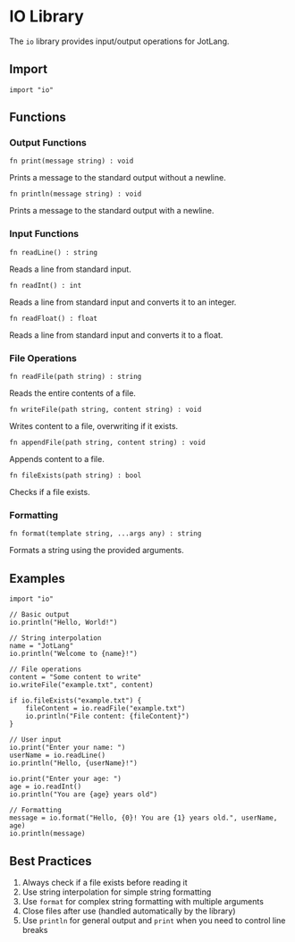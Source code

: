 # IO Library

The `io` library provides input/output operations for JotLang.

## Import

```jt
import "io"
```

## Functions

### Output Functions

```jt
fn print(message string) : void
```
Prints a message to the standard output without a newline.

```jt
fn println(message string) : void
```
Prints a message to the standard output with a newline.

### Input Functions

```jt
fn readLine() : string
```
Reads a line from standard input.

```jt
fn readInt() : int
```
Reads a line from standard input and converts it to an integer.

```jt
fn readFloat() : float
```
Reads a line from standard input and converts it to a float.

### File Operations

```jt
fn readFile(path string) : string
```
Reads the entire contents of a file.

```jt
fn writeFile(path string, content string) : void
```
Writes content to a file, overwriting if it exists.

```jt
fn appendFile(path string, content string) : void
```
Appends content to a file.

```jt
fn fileExists(path string) : bool
```
Checks if a file exists.

### Formatting

```jt
fn format(template string, ...args any) : string
```
Formats a string using the provided arguments.

## Examples

```jt
import "io"

// Basic output
io.println("Hello, World!")

// String interpolation
name = "JotLang"
io.println("Welcome to {name}!")

// File operations
content = "Some content to write"
io.writeFile("example.txt", content)

if io.fileExists("example.txt") {
    fileContent = io.readFile("example.txt")
    io.println("File content: {fileContent}")
}

// User input
io.print("Enter your name: ")
userName = io.readLine()
io.println("Hello, {userName}!")

io.print("Enter your age: ")
age = io.readInt()
io.println("You are {age} years old")

// Formatting
message = io.format("Hello, {0}! You are {1} years old.", userName, age)
io.println(message)
```

## Best Practices

1. Always check if a file exists before reading it
2. Use string interpolation for simple string formatting
3. Use `format` for complex string formatting with multiple arguments
4. Close files after use (handled automatically by the library)
5. Use `println` for general output and `print` when you need to control line breaks 